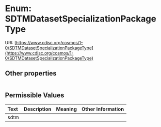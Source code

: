 
# Enum: SDTMDatasetSpecializationPackageType




URI: [https://www.cdisc.org/cosmos/1-0/SDTMDatasetSpecializationPackageType](https://www.cdisc.org/cosmos/1-0/SDTMDatasetSpecializationPackageType)


## Other properties

|  |  |  |
| --- | --- | --- |

## Permissible Values

| Text | Description | Meaning | Other Information |
| :--- | :---: | :---: | ---: |
| sdtm |  |  |  |

